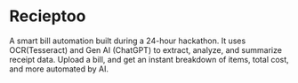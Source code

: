 # Recieptoo
A smart bill automation built during a 24-hour hackathon. It uses OCR(Tesseract) and Gen AI (ChatGPT) to extract, analyze, and summarize receipt data. Upload a bill, and get an instant breakdown of items, total cost, and more automated by AI.
